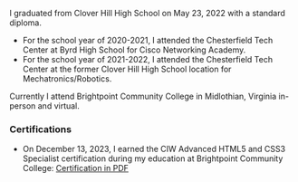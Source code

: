 I graduated from Clover Hill High School on May 23, 2022 with a standard diploma. 

- For the school year of 2020-2021, I attended the Chesterfield Tech Center at Byrd High School for Cisco Networking Academy. 
- For the school year of 2021-2022, I attended the Chesterfield Tech Center at the former Clover Hill High School location for Mechatronics/Robotics.

Currently I attend Brightpoint Community College in Midlothian, Virginia in-person and virtual. 

### Certifications 

- On December 13, 2023, I earned the CIW Advanced HTML5 and CSS3 Specialist certification during my education at Brightpoint Community College: [Certification in PDF](/static/certs/ciw_html5css3.pdf)